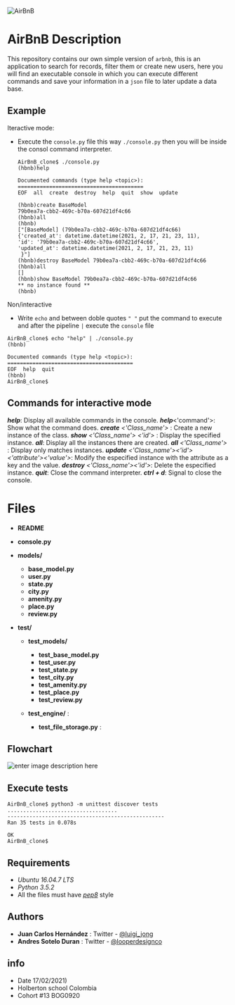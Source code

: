 ![AirBnB](https://scontent.fbog2-2.fna.fbcdn.net/v/t1.0-9/151832876_10159252478228035_253539761794129848_o.jpg?_nc_cat=108&ccb=3&_nc_sid=730e14&_nc_eui2=AeEPCNdSL01DbLQIxvpkL-4eo6NOw32cMBujo07DfZwwG7xJiHFqVvB7sAK7733hs9s&_nc_ohc=pY7DkoTU_qgAX9Xtlff&_nc_ht=scontent.fbog2-2.fna&oh=a26132b856bde0285ab3ab6226148d02&oe=60549DB5)
# AirBnB Description

This repository contains our own simple version of `arbnb`, this is an application to search for records, filter them or create new users, here you will find an executable console in which you can execute different commands and save your information in a `json` file to later update a data base.

##  Example

Iteractive mode:
 - Execute the `console.py` file this way `./console.py` then you will be inside the consol command interpreter.

       AirBnB_clone$ ./console.py
       (hbnb)help
       
       Documented commands (type help <topic>):
       ========================================
       EOF  all  create  destroy  help  quit  show  update
       
       (hbnb)create BaseModel
       79b0ea7a-cbb2-469c-b70a-607d21df4c66
       (hbnb)all
       (hbnb)
       ["[BaseModel] (79b0ea7a-cbb2-469c-b70a-607d21df4c66) 
       {'created_at': datetime.datetime(2021, 2, 17, 21, 23, 11), 
       'id': '79b0ea7a-cbb2-469c-b70a-607d21df4c66',
       'updated_at': datetime.datetime(2021, 2, 17, 21, 23, 11)
        }"]
       (hbnb)destroy BaseModel 79b0ea7a-cbb2-469c-b70a-607d21df4c66 
       (hbnb)all
       []
       (hbnb)show BaseModel 79b0ea7a-cbb2-469c-b70a-607d21df4c66
       ** no instance found **
       (hbnb)

Non/interactive
 - Write `echo` and between doble quotes `" "` put the command to execute and after the pipeline `|` execute the `console` file

```
AirBnB_clone$ echo "help" | ./console.py
(hbnb)

Documented commands (type help <topic>):
========================================
EOF  help  quit
(hbnb)
AirBnB_clone$
```
## Commands for interactive mode
***help***: Display  all available commands in the console.
***help***<'command'>: Show what the command does.
***create***  *<'Class_name'>* : Create a new instance of the class.
***show*** *<'Class_name'> <'id'>* : Display the specified instance. 
***all***: Display all the instances there are created.
***all*** *<'Class_name'>* : Display only matches instances.
***update*** *<'Class_name'><'id'><'attribute'><'value'>*: Modify the especified instance with the attribute as a key and the value.
***destroy*** *<'Class_name'><'id'>*: Delete the especified instance.
***quit***: Close the command interpreter.
***ctrl + d***: Signal to close the console. 
 
# Files

 - **README** 
 - **console.py** 
 - **models/** 
	 - **base_model.py**
	 - **user.py**
	 - **state.py** 
	 - **city.py** 
	 - **amenity.py** 
	 -  **place.py** 
	 - **review.py** 

- **test/** 
	- **test_models/** 
		- **test_base_model.py**
		 - **test_user.py**
		 - **test_state.py** 
		 - **test_city.py** 
		 - **test_amenity.py** 
		 -  **test_place.py** 
		 - **test_review.py** 

	- **test_engine/** :
		- **test_file_storage.py** : 

## Flowchart
![enter image description here](https://media.discordapp.net/attachments/756643698447613992/811984924407234570/Flowchart.png?width=491&height=473)

## Execute tests

    AirBnB_clone$ python3 -m unittest discover tests
    ...................................
    --------------------------------------------------
    Ran 35 tests in 0.078s
    
    OK
    AirBnB_clone$

##  Requirements

 - *Ubuntu 16.04.7 LTS*
 - *Python 3.5.2*
 - All the files must have *[pep8](https://github.com/treyhunner/pep8)* style

## Authors
 
 - **Juan Carlos Hernández** : Twitter - [@luigi_jong](https://twitter.com/luigi_jong)
 - **Andres Sotelo Duran** :  Twitter - [@looperdesignco](https://twitter.com/looperdesignco)

##  info

 - Date 17/02/2021)
 - Holberton school Colombia 
 - Cohort #13 BOG0920